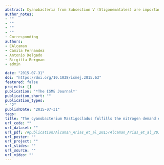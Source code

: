 ```yaml
---
abstract: Cyanobacteria from Subsection V (Stigonematales) are important components of microbial mats in non-acidic terrestrial hot springs. Despite their diazotrophic nature (N2 fixers), their impact on the nitrogen cycle in such extreme ecosystems remains unknown. Here, we surveyed the identity and activity of diazotrophic cyanobacteria in the neutral hot spring of Porcelana (Northern Patagonia, Chile) during 2009 and 2011–2013. We used 16S rRNA and the nifH gene to analyze the distribution and diversity of diazotrophic cyanobacteria. Our results demonstrate the dominance of the heterocystous genus Mastigocladus (Stigonematales) along the entire temperature gradient of the hot spring (69–38 °C). In situ nitrogenase activity (acetylene reduction), nitrogen fixation rates (cellular uptake of 15 N2) and nifH transcription levels in the microbial mats showed that nitrogen fixation and nifH mRNA expression were light-dependent. Nitrogen fixation activities were detected at temperatures ranging from 58 °C to 46 °C, with maximum daily rates of 600 nmol C2 H4 cm−2 per day and 94.1 nmol N cm−2 per day. These activity patterns strongly suggest a heterocystous cyanobacterial origin and reveal a correlation between nitrogenase activity and nifH gene expression during diurnal cycles in thermal microbial mats. N and C fixation in the mats contributed ~3 g Nm−2 per year and 27 g Cm−2 per year, suggesting that these vital demands are fully met by the diazotrophic and photoautotrophic capacities of the cyanobacteria in the Porcelana hot spring.
author_notes:
- ""
- ""
- ""
- ""
- Corresponding
authors:
- EAlcaman
- Camila Fernandez 
- Antonio Delgado
- Birgitta Bergman 
- admin

date: "2015-07-31"
doi: "https://doi.org/10.1038/ismej.2015.63"
featured: false
projects: []
publication: '*The ISME Journal*'
publication_short: ""
publication_types:
- "2"
publishDate: "2015-07-31"
tags:
title: "The cyanobacterium Mastigocladus fulfills the nitrogen demand of a terrestrial hot spring microbial mat"
url_code: ""
url_dataset: ""
url_pdf: /#publication/Alcaman_Arias_et_al_2015/Alcaman_Arias_et_al_2015.pdf
url_poster: ""
url_project: ""
url_slides: ""
url_source: ""
url_video: ""
---
```


